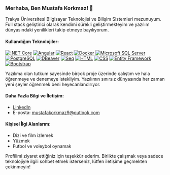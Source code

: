 ### Merhaba, Ben Mustafa Korkmaz! 👋

Trakya Üniversitesi Bilgisayar Teknolojisi ve Bilişim Sistemleri mezunuyum. Full stack geliştirici olarak kendimi sürekli geliştirmekteyim ve yazılım dünyasındaki yenilikleri takip etmeye bayılıyorum.

#### Kullandığım Teknolojiler:

[![.NET Core](https://img.shields.io/badge/.NET%20Core-512BD4?style=for-the-badge&logo=.net&logoColor=white)](https://dotnet.microsoft.com/)
[![Angular](https://img.shields.io/badge/Angular-DD0031?style=for-the-badge&logo=angular&logoColor=white)](https://angular.io/)
[![React](https://img.shields.io/badge/React-61DAFB?style=for-the-badge&logo=react&logoColor=white)](https://reactjs.org/)
[![Docker](https://img.shields.io/badge/Docker-2496ED?style=for-the-badge&logo=docker&logoColor=white)](https://www.docker.com/)
[![Microsoft SQL Server](https://img.shields.io/badge/Microsoft%20SQL%20Server-CC2927?style=for-the-badge&logo=microsoftsqlserver&logoColor=white)](https://www.microsoft.com/en-us/sql-server)
[![PostgreSQL](https://img.shields.io/badge/PostgreSQL-336791?style=for-the-badge&logo=postgresql&logoColor=white)](https://www.postgresql.org/)
[![DBeaver](https://img.shields.io/badge/DBeaver-0064A5?style=for-the-badge&logo=dbeaver&logoColor=white)](https://dbeaver.io/)
[![Seq](https://img.shields.io/badge/Seq-3498DB?style=for-the-badge&logo=seq&logoColor=white)](https://datalust.co/seq)
[![HTML](https://img.shields.io/badge/HTML-E34F26?style=for-the-badge&logo=html5&logoColor=white)](https://developer.mozilla.org/en-US/docs/Web/HTML)
[![CSS](https://img.shields.io/badge/CSS-1572B6?style=for-the-badge&logo=css3&logoColor=white)](https://developer.mozilla.org/en-US/docs/Web/CSS)
[![Entity Framework](https://img.shields.io/badge/Entity%20Framework-512BD4?style=for-the-badge&logo=.net&logoColor=white)](https://docs.microsoft.com/en-us/ef/)
[![Bootstrap](https://img.shields.io/badge/Bootstrap-563D7C?style=for-the-badge&logo=bootstrap&logoColor=white)](https://getbootstrap.com/)



Yazılıma olan tutkum sayesinde birçok proje üzerinde çalıştım ve hala öğrenmeye ve denemeye istekliyim. Yazılımın sınırsız dünyasında her zaman yeni şeyler öğrenmek beni heyecanlandırıyor.

#### Daha Fazla Bilgi ve İletişim:

- [LinkedIn](https://linkedin.com/in/mustafakorkmazz)
- E-posta: mustafakorkmaz9@outlook.com

#### Kişisel İlgi Alanlarım:

- Dizi ve film izlemek
- Yüzmek
- Futbol ve voleybol oynamak

Profilimi ziyaret ettiğiniz için teşekkür ederim. Birlikte çalışmak veya sadece teknolojiyle ilgili sohbet etmek isterseniz, lütfen iletişime geçmekten çekinmeyin!


<!--
**mustafakorkmazz498/mustafakorkmazz498** is a ✨ _special_ ✨ repository because its `README.md` (this file) appears on your GitHub profile.

Here are some ideas to get you started:

- 🔭 I’m currently working on ...
- 🌱 I’m currently learning ...
- 👯 I’m looking to collaborate on ...
- 🤔 I’m looking for help with ...
- 💬 Ask me about ...
- 📫 How to reach me: ...
- 😄 Pronouns: ...
- ⚡ Fun fact: ...
-->
